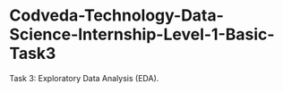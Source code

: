 # Codveda-Technology-Data-Science-Internship-Level-1-Basic-Task3
Task 3: Exploratory Data  Analysis (EDA).
